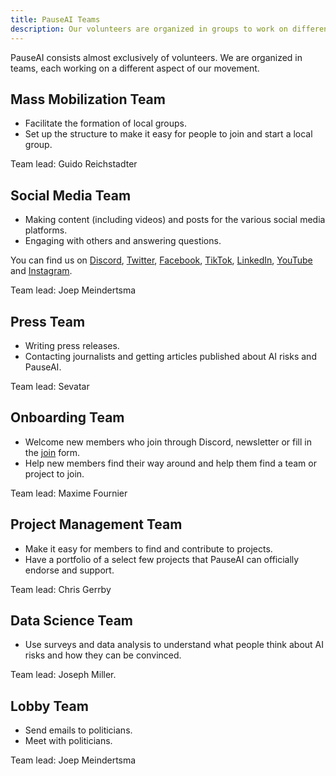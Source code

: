 ```yaml
---
title: PauseAI Teams
description: Our volunteers are organized in groups to work on different aspects of our movement.
---
```


PauseAI consists almost exclusively of volunteers.
We are organized in teams, each working on a different aspect of our movement.

## Mass Mobilization Team

- Facilitate the formation of local groups.
- Set up the structure to make it easy for people to join and start a local group.

Team lead: Guido Reichstadter

## Social Media Team

- Making content (including videos) and posts for the various social media platforms.
- Engaging with others and answering questions.

You can find us on [Discord](https://discord.gg/2XXWXvErfA), [Twitter](https://twitter.com/PauseAI), [Facebook](https://www.facebook.com/PauseAI), [TikTok](https://www.tiktok.com/@pauseai), [LinkedIn](https://www.linkedin.com/uas/login?session_redirect=/company/97035448/), [YouTube](https://www.youtube.com/@PauseAI) and [Instagram](https://www.instagram.com/pause_ai).

Team lead: Joep Meindertsma

## Press Team

- Writing press releases.
- Contacting journalists and getting articles published about AI risks and PauseAI.

Team lead: Sevatar

## Onboarding Team

- Welcome new members who join through Discord, newsletter or fill in the [join](/join) form.
- Help new members find their way around and help them find a team or project to join.

Team lead: Maxime Fournier

## Project Management Team

- Make it easy for members to find and contribute to projects.
- Have a portfolio of a select few projects that PauseAI can officially endorse and support.

Team lead: Chris Gerrby

## Data Science Team

- Use surveys and data analysis to understand what people think about AI risks and how they can be convinced.

Team lead: Joseph Miller.

## Lobby Team

- Send emails to politicians.
- Meet with politicians.

Team lead: Joep Meindertsma
